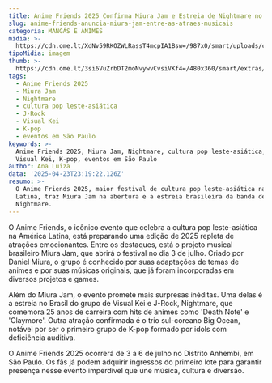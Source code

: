 ```yaml
---
title: Anime Friends 2025 Confirma Miura Jam e Estreia de Nightmare no Brasil!
slug: anime-friends-anuncia-miura-jam-entre-as-atraes-musicais
categoria: MANGÁS E ANIMES
midia: >-
  https://cdn.ome.lt/XdNv59RKOZWLRassT4mcpIA1Bsw=/987x0/smart/uploads/conteudo/fotos/geekpopnews.png
tipoMidia: imagem
thumb: >-
  https://cdn.ome.lt/3si6VuZrbDT2moNvywvCvsiVKf4=/480x360/smart/extras/conteudos/Miura-Jam-Destaque.png
tags:
  - Anime Friends 2025
  - Miura Jam
  - Nightmare
  - cultura pop leste-asiática
  - J-Rock
  - Visual Kei
  - K-pop
  - eventos em São Paulo
keywords: >-
  Anime Friends 2025, Miura Jam, Nightmare, cultura pop leste-asiática, J-Rock,
  Visual Kei, K-pop, eventos em São Paulo
author: Ana Luiza
data: '2025-04-23T23:19:22.126Z'
resumo: >-
  O Anime Friends 2025, maior festival de cultura pop leste-asiática na América
  Latina, traz Miura Jam na abertura e a estreia brasileira da banda de J-Rock
  Nightmare.
---
```


O Anime Friends, o icônico evento que celebra a cultura pop leste-asiática na América Latina, está preparando uma edição de 2025 repleta de atrações emocionantes. Entre os destaques, está o projeto musical brasileiro Miura Jam, que abrirá o festival no dia 3 de julho. Criado por Daniel Miura, o grupo é conhecido por suas adaptações de temas de animes e por suas músicas originais, que já foram incorporadas em diversos projetos e games.

Além do Miura Jam, o evento promete mais surpresas inéditas. Uma delas é a estreia no Brasil do grupo de Visual Kei e J-Rock, Nightmare, que comemora 25 anos de carreira com hits de animes como 'Death Note' e 'Claymore'. Outra atração confirmada é o trio sul-coreano Big Ocean, notável por ser o primeiro grupo de K-pop formado por idols com deficiência auditiva.

O Anime Friends 2025 ocorrerá de 3 a 6 de julho no Distrito Anhembi, em São Paulo. Os fãs já podem adquirir ingressos do primeiro lote para garantir presença nesse evento imperdível que une música, cultura e diversão.
